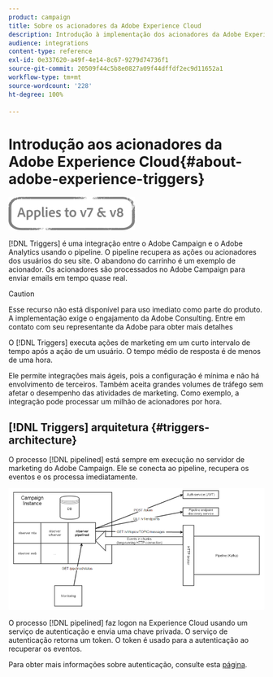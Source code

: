 ```yaml
---
product: campaign
title: Sobre os acionadores da Adobe Experience Cloud
description: Introdução à implementação dos acionadores da Adobe Experience Cloud
audience: integrations
content-type: reference
exl-id: 0e337620-a49f-4e14-8c67-9279d74736f1
source-git-commit: 20509f44c5b8e0827a09f44dffdf2ec9d11652a1
workflow-type: tm+mt
source-wordcount: '228'
ht-degree: 100%

---
```


# Introdução aos acionadores da Adobe Experience Cloud{#about-adobe-experience-triggers}

![](../../assets/common.svg)

[!DNL Triggers] é uma integração entre o Adobe Campaign e o Adobe Analytics usando o pipeline. O pipeline recupera as ações ou acionadores dos usuários do seu site. O abandono do carrinho é um exemplo de acionador. Os acionadores são processados no Adobe Campaign para enviar emails em tempo quase real.

>[!CAUTION]
>
>Esse recurso não está disponível para uso imediato como parte do produto. A implementação exige o engajamento da Adobe Consulting. Entre em contato com seu representante da Adobe para obter mais detalhes

O [!DNL Triggers] executa ações de marketing em um curto intervalo de tempo após a ação de um usuário. O tempo médio de resposta é de menos de uma hora.

Ele permite integrações mais ágeis, pois a configuração é mínima e não há envolvimento de terceiros.
Também aceita grandes volumes de tráfego sem afetar o desempenho das atividades de marketing. Como exemplo, a integração pode processar um milhão de acionadores por hora.

## [!DNL Triggers] arquitetura {#triggers-architecture}

O processo [!DNL pipelined] está sempre em execução no servidor de marketing do Adobe Campaign. Ele se conecta ao pipeline, recupera os eventos e os processa imediatamente.

![](assets/triggers_2.png)

O processo [!DNL pipelined] faz logon na Experience Cloud usando um serviço de autenticação e envia uma chave privada. O serviço de autenticação retorna um token. O token é usado para a autenticação ao recuperar os eventos.

Para obter mais informações sobre autenticação, consulte esta [página](../../integrations/using/configuring-adobe-io.md).
